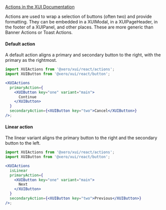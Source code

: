 <div class="xui-margin-vertical">
	<a href="../section-components-controls-button.html#components-controls-button-12" isDocLink>Actions in the XUI Documentation</a>
</div>

Actions are used to wrap a selection of buttons (often two) and provide formatting. They can be embedded in a XUIModal, in a XUIPageHeader, in the footer of a XUIPanel, and other places. These are more generic than Banner Actions or Toast Actions.

#### Default action

A default action aligns a primary and secondary button to the right, with the primary as the rightmost.

```jsx harmony
import XUIActions from '@xero/xui/react/actions';
import XUIButton from '@xero/xui/react/button';

<XUIActions
  primaryAction={
    <XUIButton key="one" variant="main">
      Continue
    </XUIButton>
  }
  secondaryAction={<XUIButton key="two">Cancel</XUIButton>}
/>;
```

#### Linear action

The linear variant aligns the primary button to the right and the secondary button to the left.

```jsx harmony
import XUIActions from '@xero/xui/react/actions';
import XUIButton from '@xero/xui/react/button';

<XUIActions
  isLinear
  primaryAction={
    <XUIButton key="one" variant="main">
      Next
    </XUIButton>
  }
  secondaryAction={<XUIButton key="two">Previous</XUIButton>}
/>;
```
